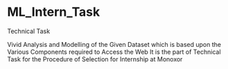 # ML_Intern_Task
Technical Task

Vivid Analysis and Modelling of the Given Dataset which is based upon the Various Components required to Access the Web
It is the part of Technical Task for the Procedure of Selection for Internship at Monoxor
